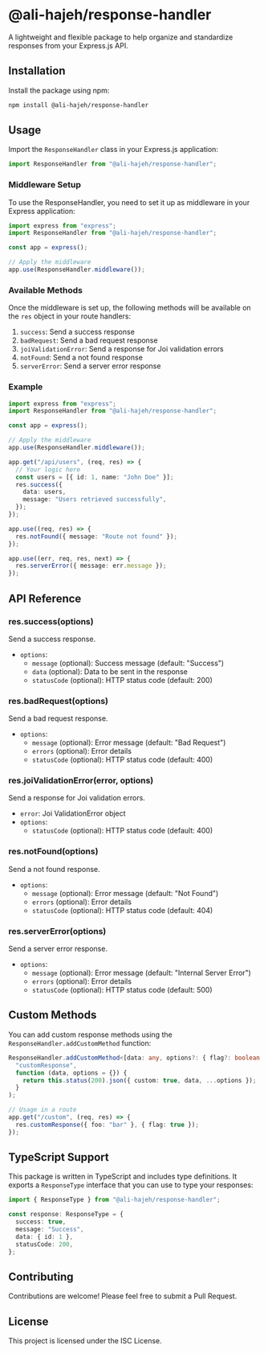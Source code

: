 # @ali-hajeh/response-handler

A lightweight and flexible package to help organize and standardize responses from your Express.js API.

## Installation

Install the package using npm:

```bash
npm install @ali-hajeh/response-handler
```

## Usage

Import the `ResponseHandler` class in your Express.js application:

```typescript
import ResponseHandler from "@ali-hajeh/response-handler";
```

### Middleware Setup

To use the ResponseHandler, you need to set it up as middleware in your Express application:

```typescript
import express from "express";
import ResponseHandler from "@ali-hajeh/response-handler";

const app = express();

// Apply the middleware
app.use(ResponseHandler.middleware());
```

### Available Methods

Once the middleware is set up, the following methods will be available on the `res` object in your route handlers:

1. `success`: Send a success response
2. `badRequest`: Send a bad request response
3. `joiValidationError`: Send a response for Joi validation errors
4. `notFound`: Send a not found response
5. `serverError`: Send a server error response

### Example

```typescript
import express from "express";
import ResponseHandler from "@ali-hajeh/response-handler";

const app = express();

// Apply the middleware
app.use(ResponseHandler.middleware());

app.get("/api/users", (req, res) => {
  // Your logic here
  const users = [{ id: 1, name: "John Doe" }];
  res.success({
    data: users,
    message: "Users retrieved successfully",
  });
});

app.use((req, res) => {
  res.notFound({ message: "Route not found" });
});

app.use((err, req, res, next) => {
  res.serverError({ message: err.message });
});
```

## API Reference

### res.success(options)

Send a success response.

- `options`:
  - `message` (optional): Success message (default: "Success")
  - `data` (optional): Data to be sent in the response
  - `statusCode` (optional): HTTP status code (default: 200)

### res.badRequest(options)

Send a bad request response.

- `options`:
  - `message` (optional): Error message (default: "Bad Request")
  - `errors` (optional): Error details
  - `statusCode` (optional): HTTP status code (default: 400)

### res.joiValidationError(error, options)

Send a response for Joi validation errors.

- `error`: Joi ValidationError object
- `options`:
  - `statusCode` (optional): HTTP status code (default: 400)

### res.notFound(options)

Send a not found response.

- `options`:
  - `message` (optional): Error message (default: "Not Found")
  - `errors` (optional): Error details
  - `statusCode` (optional): HTTP status code (default: 404)

### res.serverError(options)

Send a server error response.

- `options`:
  - `message` (optional): Error message (default: "Internal Server Error")
  - `errors` (optional): Error details
  - `statusCode` (optional): HTTP status code (default: 500)

## Custom Methods

You can add custom response methods using the `ResponseHandler.addCustomMethod` function:

```typescript
ResponseHandler.addCustomMethod<[data: any, options?: { flag?: boolean }]>(
  "customResponse",
  function (data, options = {}) {
    return this.status(200).json({ custom: true, data, ...options });
  }
);

// Usage in a route
app.get("/custom", (req, res) => {
  res.customResponse({ foo: "bar" }, { flag: true });
});
```

## TypeScript Support

This package is written in TypeScript and includes type definitions. It exports a `ResponseType` interface that you can use to type your responses:

```typescript
import { ResponseType } from "@ali-hajeh/response-handler";

const response: ResponseType = {
  success: true,
  message: "Success",
  data: { id: 1 },
  statusCode: 200,
};
```

## Contributing

Contributions are welcome! Please feel free to submit a Pull Request.

## License

This project is licensed under the ISC License.
